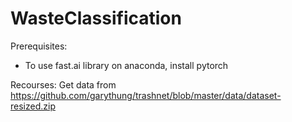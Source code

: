 # WasteClassification

Prerequisites:
* To use fast.ai library on anaconda, install pytorch

Recourses:
Get data from https://github.com/garythung/trashnet/blob/master/data/dataset-resized.zip

